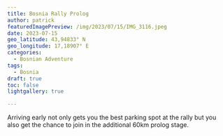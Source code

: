 ```yaml
---
title: Bosnia Rally Prolog
author: patrick
featuredImagePreview: /img/2023/07/15/IMG_3116.jpeg
date: 2023-07-15
geo_latitude: 43,94833° N
geo_longitude: 17,18907° E
categories:
  - Bosnian Adventure
tags:
  - Bosnia
draft: true
toc: false
lightgallery: true

---
```


Arriving early not only gets you the best parking spot at the rally but you also get the chance to join in the additional 60km prolog stage. 

<!--more-->

